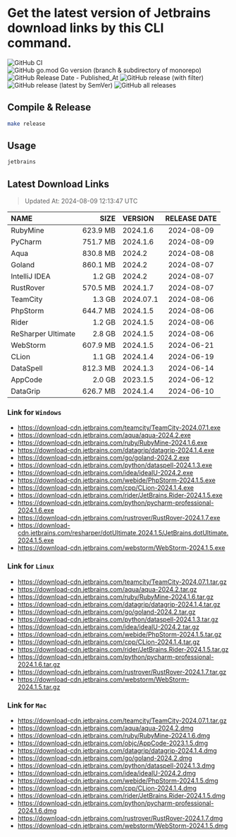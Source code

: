 # Get the latest version of Jetbrains download links by this CLI command.

![GitHub CI](https://github.com/designinlife/jetbrains/actions/workflows/ci.yml/badge.svg)
![GitHub go.mod Go version (branch & subdirectory of monorepo)](https://img.shields.io/github/go-mod/go-version/designinlife/jetbrains/master)
![GitHub Release Date - Published_At](https://img.shields.io/github/release-date/designinlife/jetbrains)
![GitHub release (with filter)](https://img.shields.io/github/v/release/designinlife/jetbrains)
![GitHub release (latest by SemVer)](https://img.shields.io/github/downloads/designinlife/jetbrains/v1.1.10/total)
![GitHub all releases](https://img.shields.io/github/downloads/designinlife/jetbrains/total)

## Compile & Release

```bash
make release
```

## Usage

```bash
jetbrains
```

## Latest Download Links

> Updated At: 2024-08-09 12:13:47 UTC

| NAME | SIZE | VERSION | RELEASE DATE |
| :-- | --: | :-- | :--: |
| RubyMine | 623.9 MB | 2024.1.6 | 2024-08-09 |
| PyCharm | 751.7 MB | 2024.1.6 | 2024-08-09 |
| Aqua | 830.8 MB | 2024.2 | 2024-08-08 |
| Goland | 860.1 MB | 2024.2 | 2024-08-07 |
| IntelliJ IDEA | 1.2 GB | 2024.2 | 2024-08-07 |
| RustRover | 570.5 MB | 2024.1.7 | 2024-08-07 |
| TeamCity | 1.3 GB | 2024.07.1 | 2024-08-06 |
| PhpStorm | 644.7 MB | 2024.1.5 | 2024-08-06 |
| Rider | 1.2 GB | 2024.1.5 | 2024-08-06 |
| ReSharper Ultimate | 2.8 GB | 2024.1.5 | 2024-08-06 |
| WebStorm | 607.9 MB | 2024.1.5 | 2024-06-21 |
| CLion | 1.1 GB | 2024.1.4 | 2024-06-19 |
| DataSpell | 812.3 MB | 2024.1.3 | 2024-06-14 |
| AppCode | 2.0 GB | 2023.1.5 | 2024-06-12 |
| DataGrip | 626.7 MB | 2024.1.4 | 2024-06-10 |

### Link for `Windows`

* <https://download-cdn.jetbrains.com/teamcity/TeamCity-2024.07.1.exe>
* <https://download-cdn.jetbrains.com/aqua/aqua-2024.2.exe>
* <https://download-cdn.jetbrains.com/ruby/RubyMine-2024.1.6.exe>
* <https://download-cdn.jetbrains.com/datagrip/datagrip-2024.1.4.exe>
* <https://download-cdn.jetbrains.com/go/goland-2024.2.exe>
* <https://download-cdn.jetbrains.com/python/dataspell-2024.1.3.exe>
* <https://download-cdn.jetbrains.com/idea/ideaIU-2024.2.exe>
* <https://download-cdn.jetbrains.com/webide/PhpStorm-2024.1.5.exe>
* <https://download-cdn.jetbrains.com/cpp/CLion-2024.1.4.exe>
* <https://download-cdn.jetbrains.com/rider/JetBrains.Rider-2024.1.5.exe>
* <https://download-cdn.jetbrains.com/python/pycharm-professional-2024.1.6.exe>
* <https://download-cdn.jetbrains.com/rustrover/RustRover-2024.1.7.exe>
* <https://download-cdn.jetbrains.com/resharper/dotUltimate.2024.1.5/JetBrains.dotUltimate.2024.1.5.exe>
* <https://download-cdn.jetbrains.com/webstorm/WebStorm-2024.1.5.exe>

### Link for `Linux`

* <https://download-cdn.jetbrains.com/teamcity/TeamCity-2024.07.1.tar.gz>
* <https://download-cdn.jetbrains.com/aqua/aqua-2024.2.tar.gz>
* <https://download-cdn.jetbrains.com/ruby/RubyMine-2024.1.6.tar.gz>
* <https://download-cdn.jetbrains.com/datagrip/datagrip-2024.1.4.tar.gz>
* <https://download-cdn.jetbrains.com/go/goland-2024.2.tar.gz>
* <https://download-cdn.jetbrains.com/python/dataspell-2024.1.3.tar.gz>
* <https://download-cdn.jetbrains.com/idea/ideaIU-2024.2.tar.gz>
* <https://download-cdn.jetbrains.com/webide/PhpStorm-2024.1.5.tar.gz>
* <https://download-cdn.jetbrains.com/cpp/CLion-2024.1.4.tar.gz>
* <https://download-cdn.jetbrains.com/rider/JetBrains.Rider-2024.1.5.tar.gz>
* <https://download-cdn.jetbrains.com/python/pycharm-professional-2024.1.6.tar.gz>
* <https://download-cdn.jetbrains.com/rustrover/RustRover-2024.1.7.tar.gz>
* <https://download-cdn.jetbrains.com/webstorm/WebStorm-2024.1.5.tar.gz>

### Link for `Mac`

* <https://download-cdn.jetbrains.com/teamcity/TeamCity-2024.07.1.tar.gz>
* <https://download-cdn.jetbrains.com/aqua/aqua-2024.2.dmg>
* <https://download-cdn.jetbrains.com/ruby/RubyMine-2024.1.6.dmg>
* <https://download-cdn.jetbrains.com/objc/AppCode-2023.1.5.dmg>
* <https://download-cdn.jetbrains.com/datagrip/datagrip-2024.1.4.dmg>
* <https://download-cdn.jetbrains.com/go/goland-2024.2.dmg>
* <https://download-cdn.jetbrains.com/python/dataspell-2024.1.3.dmg>
* <https://download-cdn.jetbrains.com/idea/ideaIU-2024.2.dmg>
* <https://download-cdn.jetbrains.com/webide/PhpStorm-2024.1.5.dmg>
* <https://download-cdn.jetbrains.com/cpp/CLion-2024.1.4.dmg>
* <https://download-cdn.jetbrains.com/rider/JetBrains.Rider-2024.1.5.dmg>
* <https://download-cdn.jetbrains.com/python/pycharm-professional-2024.1.6.dmg>
* <https://download-cdn.jetbrains.com/rustrover/RustRover-2024.1.7.dmg>
* <https://download-cdn.jetbrains.com/webstorm/WebStorm-2024.1.5.dmg>
